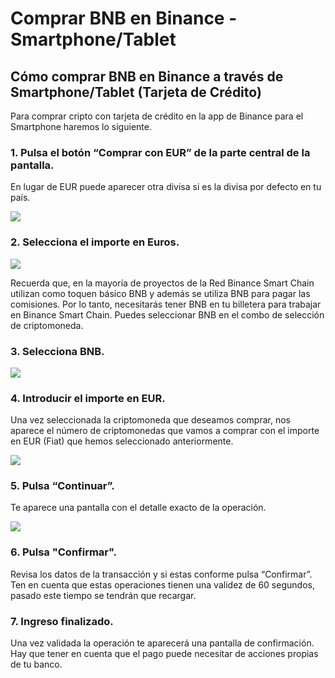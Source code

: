 # Comprar BNB en Binance - Smartphone/Tablet

## Cómo comprar BNB en Binance a través de Smartphone/Tablet \(Tarjeta de Crédito\)

Para comprar cripto con tarjeta de crédito en la app de Binance para el Smartphone haremos lo siguiente.



### 1. Pulsa el botón “Comprar con EUR” de la parte central de la pantalla. 

En lugar de EUR puede aparecer otra divisa si es la divisa por defecto en tu país.



![](../../../.gitbook/assets/screenshot_20210224-221906%20%286%29%20%286%29%20%286%29%20%286%29%20%286%29%20%286%29%20%282%29.jpg)



### 2. Selecciona el importe en Euros.



![](../../../.gitbook/assets/screenshot_20210224-221923%20%281%29.jpg)



Recuerda que, en la mayoría de proyectos de la Red Binance Smart Chain utilizan como toquen básico BNB y además se utiliza BNB para pagar las comisiones. Por lo tanto, necesitarás tener BNB en tu billetera para trabajar en Binance Smart Chain. Puedes seleccionar BNB en el combo de selección de criptomoneda.



### 3. Selecciona BNB.



![](../../../.gitbook/assets/screenshot_20210224-221941.jpg)



### 4. Introducir el importe en EUR.

Una vez seleccionada la criptomoneda que deseamos comprar, nos aparece el número de criptomonedas que vamos a comprar con el importe en EUR \(Fiat\) que hemos seleccionado anteriormente.



![](../../../.gitbook/assets/screenshot_20210224-222002.jpg)



### 5. Pulsa “Continuar”.

Te aparece una pantalla con el detalle exacto de la operación.



![](../../../.gitbook/assets/screenshot_20210224-222017.jpg)



### 6. Pulsa "Confirmar".

Revisa los datos de la transacción y si estas conforme pulsa “Confirmar”. Ten en cuenta que estas operaciones tienen una validez de 60 segundos, pasado este tiempo se tendrán que recargar.



### 7. Ingreso finalizado.

Una vez validada la operación te aparecerá una pantalla de confirmación. Hay que tener en cuenta que el pago puede necesitar de acciones propias de tu banco.







